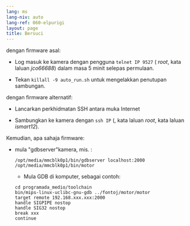 ```yaml
---
lang: ms
lang-niv: auto
lang-ref: 060-elpurigi
layout: page
title: Bersuci
---
```


dengan firmware asal:

* Log masuk ke kamera dengan pengguna `telnet IP 9527` ( _root_, kata laluan _jco66688_) dalam masa 5 minit selepas permulaan.


* Tekan `killall -9 auto_run.sh` untuk mengelakkan penutupan sambungan.



dengan firmware alternatif:

* Lancarkan perkhidmatan SSH antara muka Internet


* Sambungkan ke kamera dengan `ssh IP` (, kata laluan _root_, kata laluan _ismart12_).



Kemudian, apa sahaja firmware:

* mula "gdbserver"kamera, mis. :  


     `/opt/media/mmcblk0p1/bin/gdbserver localhost:2000 /opt/media/mmcblk0p1/bin/motor`  
  *   Mula GDB di komputer, sebagai contoh:  

    ```
    cd programada_medio/toolchain
    bin/mips-linux-uclibc-gnu-gdb ../fontoj/motor/motor 
    target remote 192.168.xxx.xxx:2000
    handle SIGPIPE nostop
    handle SIG32 nostop
    break xxx
    continue 
    ```  



